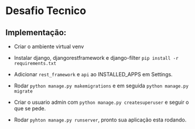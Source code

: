 # Desafio Tecnico

## Implementação:

- Criar o ambiente virtual venv
- Instalar django, djangorestframework e django-filter `pip install -r requirements.txt`

- Adicionar `rest_framework` e `api` ao INSTALLED_APPS em Settings.

- Rodar `python manage.py makemigrations` e em seguida `python manage.py migrate`
- Criar o usuario admin com `python manage.py createsuperuser` e seguir o que se pede.
- Rodar `pyhton manage.py runserver`, pronto sua aplicação esta rodando.

